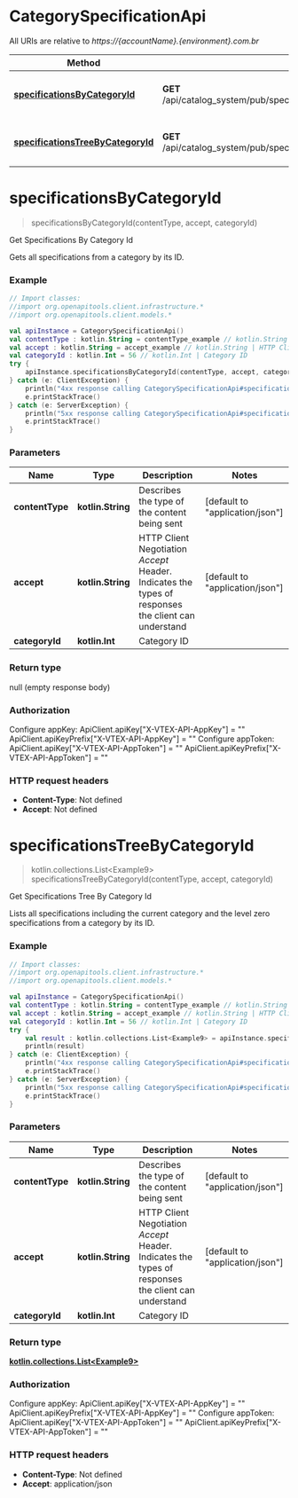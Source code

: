 # CategorySpecificationApi

All URIs are relative to *https://{accountName}.{environment}.com.br*

Method | HTTP request | Description
------------- | ------------- | -------------
[**specificationsByCategoryId**](CategorySpecificationApi.md#specificationsByCategoryId) | **GET** /api/catalog_system/pub/specification/field/listByCategoryId/{categoryId} | Get Specifications By Category Id
[**specificationsTreeByCategoryId**](CategorySpecificationApi.md#specificationsTreeByCategoryId) | **GET** /api/catalog_system/pub/specification/field/listTreeByCategoryId/{categoryId} | Get Specifications Tree By Category Id


<a name="specificationsByCategoryId"></a>
# **specificationsByCategoryId**
> specificationsByCategoryId(contentType, accept, categoryId)

Get Specifications By Category Id

Gets all specifications from a category by its ID.

### Example
```kotlin
// Import classes:
//import org.openapitools.client.infrastructure.*
//import org.openapitools.client.models.*

val apiInstance = CategorySpecificationApi()
val contentType : kotlin.String = contentType_example // kotlin.String | Describes the type of the content being sent
val accept : kotlin.String = accept_example // kotlin.String | HTTP Client Negotiation _Accept_ Header. Indicates the types of responses the client can understand 
val categoryId : kotlin.Int = 56 // kotlin.Int | Category ID
try {
    apiInstance.specificationsByCategoryId(contentType, accept, categoryId)
} catch (e: ClientException) {
    println("4xx response calling CategorySpecificationApi#specificationsByCategoryId")
    e.printStackTrace()
} catch (e: ServerException) {
    println("5xx response calling CategorySpecificationApi#specificationsByCategoryId")
    e.printStackTrace()
}
```

### Parameters

Name | Type | Description  | Notes
------------- | ------------- | ------------- | -------------
 **contentType** | **kotlin.String**| Describes the type of the content being sent | [default to &quot;application/json&quot;]
 **accept** | **kotlin.String**| HTTP Client Negotiation _Accept_ Header. Indicates the types of responses the client can understand  | [default to &quot;application/json&quot;]
 **categoryId** | **kotlin.Int**| Category ID |

### Return type

null (empty response body)

### Authorization


Configure appKey:
    ApiClient.apiKey["X-VTEX-API-AppKey"] = ""
    ApiClient.apiKeyPrefix["X-VTEX-API-AppKey"] = ""
Configure appToken:
    ApiClient.apiKey["X-VTEX-API-AppToken"] = ""
    ApiClient.apiKeyPrefix["X-VTEX-API-AppToken"] = ""

### HTTP request headers

 - **Content-Type**: Not defined
 - **Accept**: Not defined

<a name="specificationsTreeByCategoryId"></a>
# **specificationsTreeByCategoryId**
> kotlin.collections.List&lt;Example9&gt; specificationsTreeByCategoryId(contentType, accept, categoryId)

Get Specifications Tree By Category Id

Lists all specifications including the current category and the level zero specifications from a category by its ID.

### Example
```kotlin
// Import classes:
//import org.openapitools.client.infrastructure.*
//import org.openapitools.client.models.*

val apiInstance = CategorySpecificationApi()
val contentType : kotlin.String = contentType_example // kotlin.String | Describes the type of the content being sent
val accept : kotlin.String = accept_example // kotlin.String | HTTP Client Negotiation _Accept_ Header. Indicates the types of responses the client can understand 
val categoryId : kotlin.Int = 56 // kotlin.Int | Category ID
try {
    val result : kotlin.collections.List<Example9> = apiInstance.specificationsTreeByCategoryId(contentType, accept, categoryId)
    println(result)
} catch (e: ClientException) {
    println("4xx response calling CategorySpecificationApi#specificationsTreeByCategoryId")
    e.printStackTrace()
} catch (e: ServerException) {
    println("5xx response calling CategorySpecificationApi#specificationsTreeByCategoryId")
    e.printStackTrace()
}
```

### Parameters

Name | Type | Description  | Notes
------------- | ------------- | ------------- | -------------
 **contentType** | **kotlin.String**| Describes the type of the content being sent | [default to &quot;application/json&quot;]
 **accept** | **kotlin.String**| HTTP Client Negotiation _Accept_ Header. Indicates the types of responses the client can understand  | [default to &quot;application/json&quot;]
 **categoryId** | **kotlin.Int**| Category ID |

### Return type

[**kotlin.collections.List&lt;Example9&gt;**](Example9.md)

### Authorization


Configure appKey:
    ApiClient.apiKey["X-VTEX-API-AppKey"] = ""
    ApiClient.apiKeyPrefix["X-VTEX-API-AppKey"] = ""
Configure appToken:
    ApiClient.apiKey["X-VTEX-API-AppToken"] = ""
    ApiClient.apiKeyPrefix["X-VTEX-API-AppToken"] = ""

### HTTP request headers

 - **Content-Type**: Not defined
 - **Accept**: application/json

